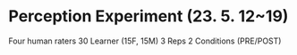 # Perception Experiment (23. 5. 12~19)

Four human raters
30 Learner (15F, 15M)
3 Reps
2 Conditions (PRE/POST)
